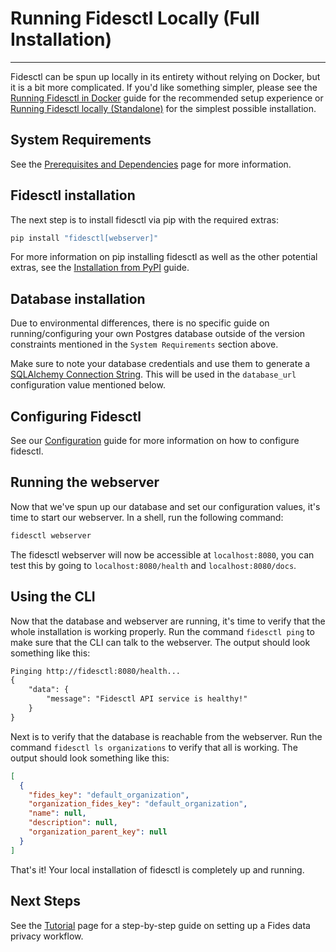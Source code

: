 # Running Fidesctl Locally (Full Installation)

---

Fidesctl can be spun up locally in its entirety without relying on Docker, but it is a bit more complicated. If you'd like something simpler, please see the [Running Fidesctl in Docker](docker.md) guide for the recommended setup experience or [Running Fidesctl locally (Standalone)](local_standalone.md) for the simplest possible installation.

## System Requirements

See the [Prerequisites and Dependencies](../installation/prerequisites_dependencies.md) page for more information.

## Fidesctl installation

The next step is to install fidesctl via pip with the required extras:

```sh
pip install "fidesctl[webserver]"
```

For more information on pip installing fidesctl as well as the other potential extras, see the [Installation from PyPI](../installation/pypi.md) guide.

## Database installation

Due to environmental differences, there is no specific guide on running/configuring your own Postgres database outside of the version constraints mentioned in the `System Requirements` section above.

Make sure to note your database credentials and use them to generate a [SQLAlchemy Connection String](https://docs.sqlalchemy.org/en/14/core/engines.html#postgresql). This will be used in the `database_url` configuration value mentioned below.

## Configuring Fidesctl

See our [Configuration](../installation/configuration.md) guide for more information on how to configure fidesctl.

## Running the webserver

Now that we've spun up our database and set our configuration values, it's time to start our webserver. In a shell, run the following command:

```sh
fidesctl webserver
```

The fidesctl webserver will now be accessible at `localhost:8080`, you can test this by going to `localhost:8080/health` and `localhost:8080/docs`.

## Using the CLI

Now that the database and webserver are running, it's time to verify that the whole installation is working properly. Run the command `fidesctl ping` to make sure that the CLI can talk to the webserver. The output should look something like this:

```txt
Pinging http://fidesctl:8080/health...
{
    "data": {
        "message": "Fidesctl API service is healthy!"
    }
}
```

Next is to verify that the database is reachable from the webserver. Run the command `fidesctl ls organizations` to verify that all is working. The output should look something like this:

```json
[
  {
    "fides_key": "default_organization",
    "organization_fides_key": "default_organization",
    "name": null,
    "description": null,
    "organization_parent_key": null
  }
]
```

That's it! Your local installation of fidesctl is completely up and running.

## Next Steps

See the [Tutorial](../tutorial/index.md) page for a step-by-step guide on setting up a Fides data privacy workflow.
